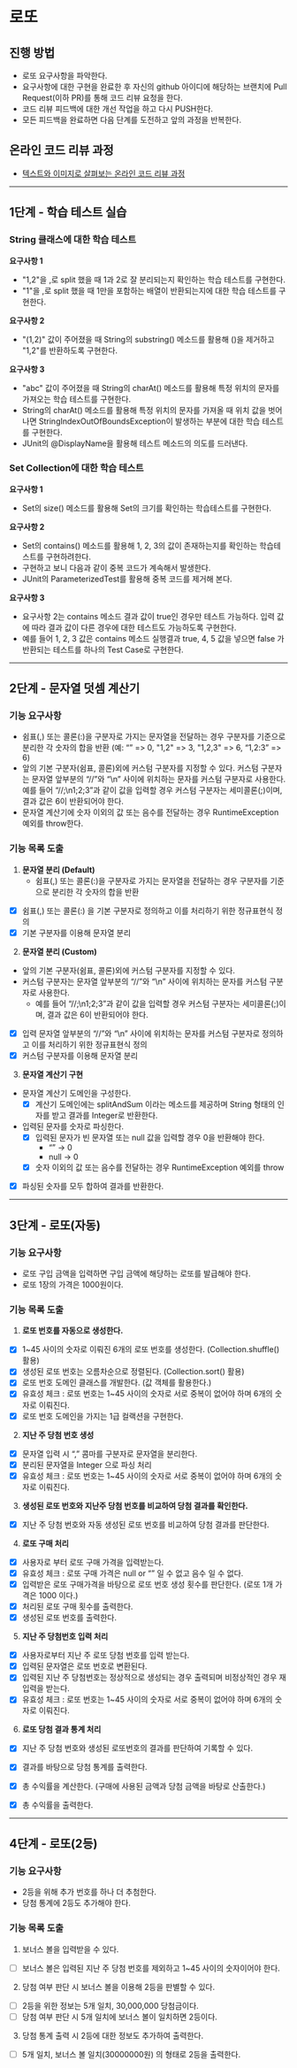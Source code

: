 # 로또
## 진행 방법
* 로또 요구사항을 파악한다.
* 요구사항에 대한 구현을 완료한 후 자신의 github 아이디에 해당하는 브랜치에 Pull Request(이하 PR)를 통해 코드 리뷰 요청을 한다.
* 코드 리뷰 피드백에 대한 개선 작업을 하고 다시 PUSH한다.
* 모든 피드백을 완료하면 다음 단계를 도전하고 앞의 과정을 반복한다.

## 온라인 코드 리뷰 과정
* [텍스트와 이미지로 살펴보는 온라인 코드 리뷰 과정](https://github.com/next-step/nextstep-docs/tree/master/codereview)

---

## 1단계 - 학습 테스트 실습
### String 클래스에 대한 학습 테스트
**요구사항 1**
- "1,2"을 ,로 split 했을 때 1과 2로 잘 분리되는지 확인하는 학습 테스트를 구현한다.
- "1"을 ,로 split 했을 때 1만을 포함하는 배열이 반환되는지에 대한 학습 테스트를 구현한다.

**요구사항 2**
- "(1,2)" 값이 주어졌을 때 String의 substring() 메소드를 활용해 ()을 제거하고 "1,2"를 반환하도록 구현한다.

**요구사항 3**
- "abc" 값이 주어졌을 때 String의 charAt() 메소드를 활용해 특정 위치의 문자를 가져오는 학습 테스트를 구현한다. 
- String의 charAt() 메소드를 활용해 특정 위치의 문자를 가져올 때 위치 값을 벗어나면 StringIndexOutOfBoundsException이 발생하는 부분에 대한 학습 테스트를 구현한다. 
- JUnit의 @DisplayName을 활용해 테스트 메소드의 의도를 드러낸다.

### Set Collection에 대한 학습 테스트
**요구사항 1**
- Set의 size() 메소드를 활용해 Set의 크기를 확인하는 학습테스트를 구현한다.

**요구사항 2**
- Set의 contains() 메소드를 활용해 1, 2, 3의 값이 존재하는지를 확인하는 학습테스트를 구현하려한다. 
- 구현하고 보니 다음과 같이 중복 코드가 계속해서 발생한다. 
- JUnit의 ParameterizedTest를 활용해 중복 코드를 제거해 본다.

**요구사항 3**
- 요구사항 2는 contains 메소드 결과 값이 true인 경우만 테스트 가능하다. 입력 값에 따라 결과 값이 다른 경우에 대한 테스트도 가능하도록 구현한다. 
- 예를 들어 1, 2, 3 값은 contains 메소드 실행결과 true, 4, 5 값을 넣으면 false 가 반환되는 테스트를 하나의 Test Case로 구현한다.


---

## 2단계 - 문자열 덧셈 계산기
### 기능 요구사항
- 쉼표(,) 또는 콜론(:)을 구분자로 가지는 문자열을 전달하는 경우 구분자를 기준으로 분리한 각 숫자의 합을 반환 (예: “” => 0, "1,2" => 3, "1,2,3" => 6, “1,2:3” => 6)
- 앞의 기본 구분자(쉼표, 콜론)외에 커스텀 구분자를 지정할 수 있다. 커스텀 구분자는 문자열 앞부분의 “//”와 “\n” 사이에 위치하는 문자를 커스텀 구분자로 사용한다. 예를 들어 “//;\n1;2;3”과 같이 값을 입력할 경우 커스텀 구분자는 세미콜론(;)이며, 결과 값은 6이 반환되어야 한다. 
- 문자열 계산기에 숫자 이외의 값 또는 음수를 전달하는 경우 RuntimeException 예외를 throw한다.

### 기능 목록 도출
1. **문자열 분리 (Default)**
    - 쉼표(,) 또는 콜론(:)을 구분자로 가지는 문자열을 전달하는 경우 구분자를 기준으로 분리한 각 숫자의 합을 반환
- [X]  쉼표(,) 또는 콜론(:) 을 기본 구분자로 정의하고 이를 처리하기 위한 정규표현식 정의
- [X]  기본 구분자를 이용해 문자열 분리

2. **문자열 분리 (Custom)**
- 앞의 기본 구분자(쉼표, 콜론)외에 커스텀 구분자를 지정할 수 있다.
- 커스텀 구분자는 문자열 앞부분의 “//”와 “\n” 사이에 위치하는 문자를 커스텀 구분자로 사용한다.
    - 예를 들어 “//;\n1;2;3”과 같이 값을 입력할 경우 커스텀 구분자는 세미콜론(;)이며, 결과 값은 6이 반환되어야 한다.
- [X]  입력 문자열 앞부분의 “//”와 “\n” 사이에 위치하는 문자를 커스텀 구분자로 정의하고 이를 처리하기 위한 정규표현식 정의
- [X]  커스텀 구분자를 이용해 문자열 분리

3. **문자열 계산기 구현**
- 문자열 계산기 도메인을 구성한다.
    - [X] 계산기 도메인에는 splitAndSum 이라는 메소드를 제공하며 String 형태의 인자를 받고 결과를 Integer로 반환한다.
- 입력된 문자를 숫자로 파싱한다.
    - [X] 입력된 문자가 빈 문자열 또는 null 값을 입력할 경우 0을 반환해야 한다.
        - “” → 0
        - null → 0
    - [X] 숫자 이외의 값 또는 음수를 전달하는 경우 RuntimeException 예외를 throw
- [X] 파싱된 숫자를 모두 합하여 결과를 반환한다.

---

## 3단계 - 로또(자동)
### 기능 요구사항
- 로또 구입 금액을 입력하면 구입 금액에 해당하는 로또를 발급해야 한다.
- 로또 1장의 가격은 1000원이다.

### 기능 목록 도출
1. **로또 번호를 자동으로 생성한다.**
- [X]  1~45 사이의 숫자로 이뤄진 6개의 로또 번호를 생성한다.  (Collection.shuffle() 활용)
- [X]  생성된 로또 번호는 오름차순으로 정렬된다. (Collection.sort() 활용)
- [X]  로또 번호 도메인 클래스를 개발한다. (값 객체를 활용한다.)
- [X]  유효성 체크 : 로또 번호는 1~45 사이의 숫자로 서로 중복이 없어야 하며 6개의 숫자로 이뤄진다.
- [X] 로또 번호 도메인을 가지는 1급 컬랙션을 구현한다.

2. **지난 주 당첨 번호 생성**
- [X]  문자열 입력 시 “,” 콤마를 구분자로 문자열을 분리한다.
- [X]  분리된 문자열을 Integer 으로 파싱 처리
- [X]  유효성 체크 : 로또 번호는 1~45 사이의 숫자로 서로 중복이 없어야 하며 6개의 숫자로 이뤄진다.

3. **생성된 로또 번호와 지난주 당첨 번호를 비교하여 당첨 결과를 확인한다.**
- [X]  지난 주 당첨 번호와 자동 생성된 로또 번호를 비교하여 당첨 결과를 판단한다.

4. **로또 구매 처리**
- [X]  사용자로 부터 로또 구매 가격을 입력받는다.
- [X]  유효성 체크 : 로또 구매 가격은 null or “” 일 수 없고 음수 일 수 없다.
- [X]  입력받은 로또 구매가격을 바탕으로 로또 번호 생성 횟수를 판단한다. (로또 1개 가격은 1000 이다.)
- [X]  처리된 로또 구매 횟수를 출력한다.
- [X]  생성된 로또 번호를 출력한다.

5. **지난 주 당첨번호 입력 처리**
- [X]  사용자로부터 지난 주 로또 당첨 번호를 입력 받는다.
- [X] 입력된 문자열은 로또 번호로 변환된다.
- [X] 입력된 지난 주 당첨번호는 정상적으로 생성되는 경우 출력되며 비정상적인 경우 재입력을 받는다.
- [X] 유효성 체크 : 로또 번호는 1~45 사이의 숫자로 서로 중복이 없어야 하며 6개의 숫자로 이뤄진다.

6. **로또 당첨 결과 통계 처리**
- [X]  지난 주 당첨 번호와 생성된 로또번호의 결과를 판단하여 기록할 수 있다.
- [X]  결과를 바탕으로 당첨 통계를 출력한다.
- [X]  총 수익률을 계산한다. (구매에 사용된 금액과 당첨 금액을 바탕로 산출한다.)
- [X]  총 수익률을 출력한다.



---

## 4단계 - 로또(2등)
### 기능 요구사항
- 2등을 위해 추가 번호를 하나 더 추첨한다.
- 당첨 통계에 2등도 추가해야 한다.

### 기능 목록 도출
1. 보너스 볼을 입력받을 수 있다.
- [ ] 보너스 볼은 입력된 지난 주 당첨 번호를 제외하고 1~45 사이의 숫자이어야 한다.

2. 당첨 여부 판단 시 보너스 볼을 이용해 2등을 판별할 수 있다.
- [ ] 2등을 위한 정보는 5개 일치, 30,000,000 당첨금이다.
- [ ] 당첨 여부 판단 시 5개 일치에 보너스 볼이 일치하면 2등이다.

3. 당첨 통계 출력 시 2등에 대한 정보도 추가하여 출력한다.
- [ ] 5개 일치, 보너스 볼 일치(30000000원) 의 형태로 2등을 출력한다.
